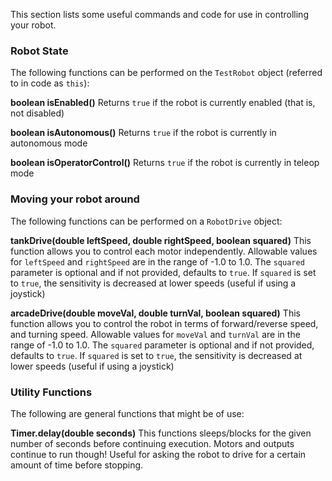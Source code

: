 This section lists some useful commands and code for use in controlling your robot.

### Robot State
The following functions can be performed on the `TestRobot` object (referred to in code as `this`):

**boolean isEnabled()**
Returns `true` if the robot is currently enabled (that is, not disabled)

**boolean isAutonomous()**
Returns `true` if the robot is currently in autonomous mode

**boolean isOperatorControl()**
Returns `true` if the robot is currently in teleop mode

### Moving your robot around
The following functions can be performed on a `RobotDrive` object:

**tankDrive(double leftSpeed, double rightSpeed, boolean squared)**
This function allows you to control each motor independently. Allowable values for `leftSpeed` and `rightSpeed` are in the range of -1.0 to 1.0. The `squared` parameter is optional and if not provided, defaults to `true`. If `squared` is set to `true`, the sensitivity is decreased at lower speeds (useful if using a joystick)

**arcadeDrive(double moveVal, double turnVal, boolean squared)**
This function allows you to control the robot in terms of forward/reverse speed, and turning speed. Allowable values for `moveVal` and `turnVal` are in the range of -1.0 to 1.0. The `squared` parameter is optional and if not provided, defaults to `true`. If `squared` is set to `true`, the sensitivity is decreased at lower speeds (useful if using a joystick)

### Utility Functions
The following are general functions that might be of use:

**Timer.delay(double seconds)**
This functions sleeps/blocks for the given number of seconds before continuing execution. Motors and outputs continue to run though! Useful for asking the robot to drive for a certain amount of time before stopping.

